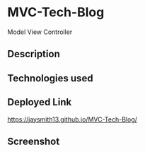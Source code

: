 # MVC-Tech-Blog
Model View Controller

## Description

## Technologies used

## Deployed Link
https://jaysmith13.github.io/MVC-Tech-Blog/

## Screenshot
